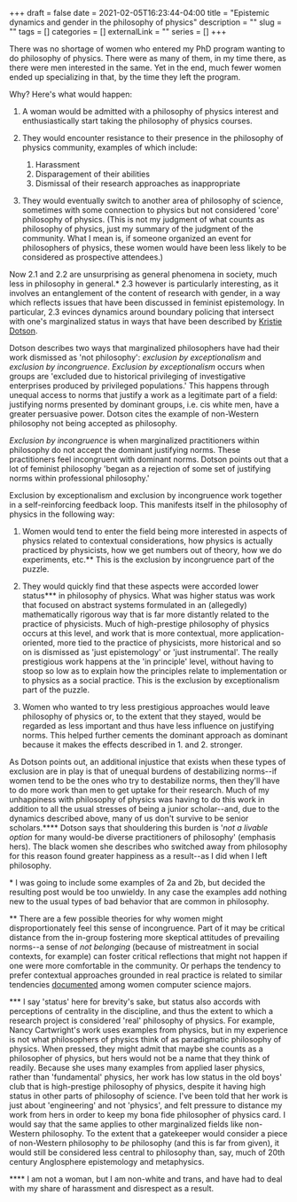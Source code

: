 +++ 
draft = false
date = 2021-02-05T16:23:44-04:00
title = "Epistemic dynamics and gender in the philosophy of physics"
description = ""
slug = "" 
tags = []
categories = []
externalLink = ""
series = []
+++

There was no shortage of women who entered my PhD program wanting to do philosophy of physics. There were as many of them, in my time there, as there were men interested in the same. Yet in the end, much fewer women ended up specializing in that, by the time they left the program.

Why? Here's what would happen:

1. A woman would be admitted with a philosophy of physics interest and enthusiastically start taking the philosophy of physics courses.

2. They would encounter resistance to their presence in the philosophy of physics community, examples of which include:

   1. Harassment 
   2. Disparagement of their abilities
   3. Dismissal of their research approaches as inappropriate

3. They would eventually switch to another area of philosophy of science, sometimes with some connection to physics but not considered 'core' philosophy of physics. (This is not my judgment of what counts as philosophy of physics, just my summary of the judgment of the community. What I mean is, if someone organized an event for philosophers of physics, these women would have been less likely to be considered as prospective attendees.)

Now 2.1 and 2.2 are unsurprising as general phenomena in society, much less in philosophy in general.\* 2.3 however is particularly interesting, as it involves an entanglement of the content of research with gender, in a way which reflects issues that have been discussed in feminist epistemology. In particular, 2.3 evinces dynamics around boundary policing that intersect with one's marginalized status in ways that have been described by [Kristie Dotson](https://scholarworks.sjsu.edu/comparativephilosophy/vol3/iss1/5/).

Dotson describes two ways that marginalized philosophers have had their work dismissed as 'not philosophy': _exclusion by exceptionalism_ and _exclusion by incongruence_. _Exclusion by exceptionalism_ occurs when groups are 'excluded due to historical privileging of investigative enterprises produced by privileged populations.' This happens through unequal access to norms that justify a work as a legitimate part of a field: justifying norms presented by dominant groups, i.e. cis white men, have a greater persuasive power. Dotson cites the example of non-Western philosophy not being accepted as philosophy.

_Exclusion by incongruence_ is when marginalized practitioners within philosophy do not accept the dominant justifying norms. These practitioners feel incongruent with dominant norms. Dotson points out that a lot of feminist philosophy 'began as a rejection of some set of justifying norms within professional philosophy.'

Exclusion by exceptionalism and exclusion by incongruence work together in a self-reinforcing feedback loop. This manifests itself in the philosophy of physics in the following way:

1. Women would tend to enter the field being more interested in aspects of physics related to contextual considerations, how physics is actually practiced by physicists, how we get numbers out of theory, how we do experiments, etc.\*\* This is the exclusion by incongruence part of the puzzle.

2. They would quickly find that these aspects were accorded lower status\*\*\* in philosophy of physics. What was higher status was work that focused on abstract systems formulated in an (allegedly) mathematically rigorous way that is far more distantly related to the practice of physicists. Much of high-prestige philosophy of physics occurs at this level, and work that is more contextual, more application-oriented, more tied to the practice of physicists, more historical and so on is dismissed as 'just epistemology' or 'just instrumental'. The really prestigious work happens at the 'in principle' level, without having to stoop so low as to explain how the principles relate to implementation or to physics as a social practice. This is the exclusion by exceptionalism part of the puzzle.

3. Women who wanted to try less prestigious approaches would leave philosophy of physics or, to the extent that they stayed, would be regarded as less important and thus have less influence on justifying norms. This helped further cements the dominant approach as dominant because it makes the effects described in 1. and 2. stronger.

As Dotson points out, an additional injustice that exists when these types of exclusion are in play is that of unequal burdens of destabilizing norms--if women tend to be the ones who try to destabilize norms, then they'll have to do more work than men to get uptake for their research. Much of my unhappiness with philosophy of physics was having to do this work in addition to all the usual stresses of being a junior scholar--and, due to the dynamics described above, many of us don't survive to be senior scholars.\*\*\*\* Dotson says that shouldering this burden is '_not a livable option_ for many would-be diverse practitioners of philosophy' (emphasis hers). The black women she describes who switched away from philosophy for this reason found greater happiness as a result--as I did when I left philosophy. 

\* I was going to include some examples of 2a and 2b, but decided the resulting post would be too unwieldy. In any case the examples add nothing new to the usual types of bad behavior that are common in philosophy.

\*\* There are a few possible theories for why women might disproportionately feel this sense of incongruence. Part of it may be critical distance from the in-group fostering more skeptical attitudes of prevailing norms--a sense of _not belonging_ (because of mistreatment in social contexts, for example) can foster critical reflections that might not happen if one were more comfortable in the community. Or perhaps the tendency to prefer contextual approaches grounded in real practice is related to similar tendencies [documented](https://mitpress.mit.edu/books/unlocking-clubhouse) among women computer science majors.

\*\*\* I say 'status' here for brevity's sake, but status also accords with perceptions of centrality in the discipline, and thus the extent to which a research project is considered 'real' philosophy of physics. For example, Nancy Cartwright's work uses examples from physics, but in my experience is not what philosophers of physics think of as paradigmatic philosophy of physics. When pressed, they might admit that maybe she counts as a philosopher of physics, but hers would not be a name that they think of readily. Because she uses many examples from applied laser physics, rather than 'fundamental' physics, her work has low status in the old boys' club that is high-prestige philosophy of physics, despite it having high status in other parts of philosophy of science. I've been told that her work is just about 'engineering' and not 'physics', and felt pressure to distance my work from hers in order to keep my bona fide philosopher of physics card. I would say that the same applies to other marginalized fields like non-Western philosophy. To the extent that a gatekeeper would consider a piece of non-Western philosophy to _be_ philosophy (and this is far from given), it would still be considered less central to philosophy than, say, much of 20th century Anglosphere epistemology and metaphysics.

\*\*\*\* I am not a woman, but I am non-white and trans, and have had to deal with my share of harassment and disrespect as a result.